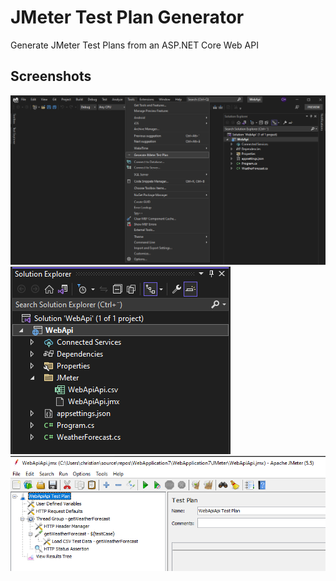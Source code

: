 # JMeter Test Plan Generator
Generate JMeter Test Plans from an ASP.NET Core Web API

## Screenshots
![](https://raw.githubusercontent.com/christianhelle/jmetercodegen/main/images/tools-menu.png)
![](https://raw.githubusercontent.com/christianhelle/jmetercodegen/main/images/jmeter-in-project.png)
![](https://raw.githubusercontent.com/christianhelle/jmetercodegen/main/images/jmeter-test-plan.png)